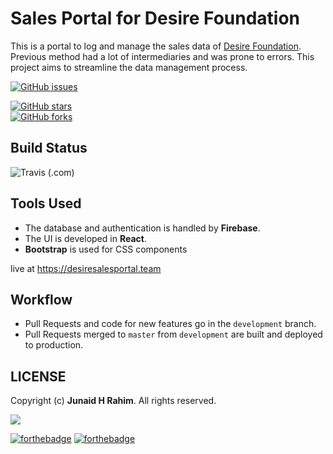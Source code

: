 # Sales Portal for Desire Foundation

This is a portal to log and manage the sales data of [Desire Foundation](http://desirefoundation.org/). 
Previous method had a lot of intermediaries and was prone to errors. 
This project aims to streamline the data management process.

[![GitHub issues](https://img.shields.io/github/issues/junaidrahim/desiresalesportal?style=for-the-badge)](https://github.com/junaidrahim/desiresalesportal/issues)

[![GitHub stars](https://img.shields.io/github/stars/junaidrahim/desiresalesportal?style=for-the-badge)](https://github.com/junaidrahim/desiresalesportal/stargazers)  
[![GitHub forks](https://img.shields.io/github/forks/junaidrahim/desiresalesportal?style=for-the-badge)](https://github.com/junaidrahim/desiresalesportal/network)

## Build Status

![Travis (.com)](https://img.shields.io/travis/com/junaidrahim/desiresalesportal?style=for-the-badge)



## Tools Used

* The database and authentication is handled by **Firebase**. 
* The UI is developed in **React**. 
* **Bootstrap** is used for CSS components

live at https://desiresalesportal.team

## Workflow
* Pull Requests and code for new features go in the `development` branch.
* Pull Requests merged to `master` from `development` are built and deployed to production.


## LICENSE
Copyright (c) **Junaid H Rahim**. All rights reserved.

[![](https://img.shields.io/github/license/junaidrahim/desiresalesportal?style=for-the-badge)](LICENSE)


[![forthebadge](https://forthebadge.com/images/badges/built-with-love.svg)](https://forthebadge.com)
[![forthebadge](https://forthebadge.com/images/badges/made-with-javascript.svg)](https://forthebadge.com)